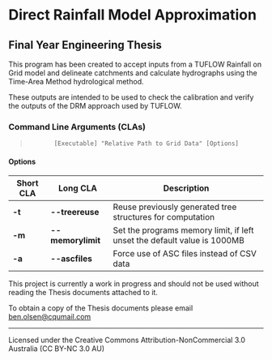 # Direct Rainfall Model Approximation
## Final Year Engineering Thesis

This program has been created to accept inputs from a TUFLOW Rainfall on Grid model and delineate catchments and calculate hydrographs using the Time-Area Method hydrological method.

These outputs are intended to be used to check the calibration and verify the outputs of the DRM approach used by TUFLOW.

### Command Line Arguments (CLAs)

>            [Executable] "Relative Path to Grid Data" [Options]

#### Options

| Short CLA | Long CLA          | Description                                                             |
| --------- | ----------------- | ----------------------------------------------------------------------- |
| **-t**    | **--treereuse**   | Reuse previously generated tree structures for computation              |
| **-m**    | **--memorylimit** | Set the programs memory limit, if left unset the default value is 1000MB |
| **-a**    | **--ascfiles**    | Force use of ASC files instead of CSV data                              |

This project is currently a work in progress and should not be used without reading the Thesis documents attached to it.

To obtain a copy of the Thesis documents please email ben.olsen@cqumail.com

---

Licensed under the Creative Commons Attribution-NonCommercial 3.0 Australia (CC BY-NC 3.0 AU)

